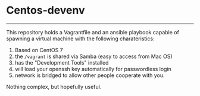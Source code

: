 # Centos-devenv
---

This repository holds a Vagrantfile and an ansible playbook
capable of spawning a virtual machine with the following charateristics:

1. Based on CentOS 7
2. the `/vagrant` is shared via Samba (easy to access from Mac OS)
3. has the "Development Tools" installed
4. will load your openssh key automatically for passwordless login
5. network is bridged to allow other people cooperate with you.

Nothing complex, but hopefully useful.
